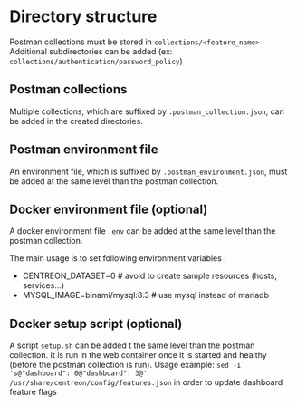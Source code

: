 # Directory structure

Postman collections must be stored in `collections/<feature_name>`
Additional subdirectories can be added (ex: `collections/authentication/password_policy`)

## Postman collections

Multiple collections, which are suffixed by `.postman_collection.json`, can be added in the created directories.

## Postman environment file

An environment file, which is suffixed by `.postman_environment.json`, must be added at the same level than the postman collection.

## Docker environment file (optional)

A docker environment file `.env` can be added at the same level than the postman collection.

The main usage is to set following environment variables :
* CENTREON_DATASET=0 # avoid to create sample resources (hosts, services...)
* MYSQL_IMAGE=binami/mysql:8.3 # use mysql instead of mariadb

## Docker setup script (optional)

A script `setup.sh` can be added t the same level than the postman collection.
It is run in the web container once it is started and healthy (before the postman collection is run).
Usage example: `sed -i 's@"dashboard": 0@"dashboard": 3@' /usr/share/centreon/config/features.json` in order to update dashboard feature flags
